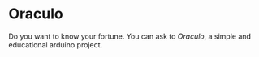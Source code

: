 Oraculo
=======

Do you want to know your fortune. You can ask to *Oraculo*, a simple and educational arduino project.
